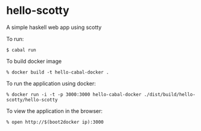 # hello-scotty
A simple haskell web app using scotty

To run:

`$ cabal run`

To build docker image

`% docker build -t hello-cabal-docker .`

To run the application using docker:

`% docker run -i -t -p 3000:3000 hello-cabal-docker ./dist/build/hello-scotty/hello-scotty`

To view the application in the browser:

`% open http://$(boot2docker ip):3000`
